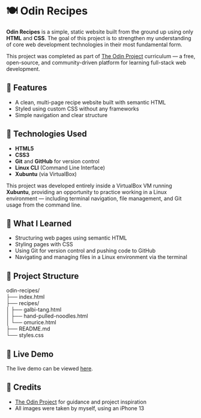 # 🍽️ Odin Recipes

**Odin Recipes** is a simple, static website built from the ground up using only **HTML** and **CSS**. The goal of this project is to strengthen my understanding of core web development technologies in their most fundamental form.

This project was completed as part of [The Odin Project](https://www.theodinproject.com/) curriculum — a free, open-source, and community-driven platform for learning full-stack web development.

## 🍜 Features

- A clean, multi-page recipe website built with semantic HTML
- Styled using custom CSS without any frameworks
- Simple navigation and clear structure

## 🥢 Technologies Used

- **HTML5**
- **CSS3**
- **Git** and **GitHub** for version control
- **Linux CLI** (Command Line Interface)
- **Xubuntu** (via VirtualBox)

This project was developed entirely inside a VirtualBox VM running **Xubuntu**, providing an opportunity to practice working in a Linux environment — including terminal navigation, file management, and Git usage from the command line.

## 🍬 What I Learned

- Structuring web pages using semantic HTML
- Styling pages with CSS
- Using Git for version control and pushing code to GitHub
- Navigating and managing files in a Linux environment via the terminal

## 🍰 Project Structure

odin-recipes/ \
├── index.html \
├── recipes/  \
│ ├── galbi-tang.html  \
│ ├── hand-pulled-noodles.html  \
│ └── omurice.html  \
├── README.md   \
└── styles.css

## 🔗 Live Demo

The live demo can be viewed [here](https://lilnerddev.github.io/odin-recipes/).

## 🍰 Credits

- [The Odin Project](https://www.theodinproject.com/) for guidance and project inspiration
- All images were taken by myself, using an iPhone 13